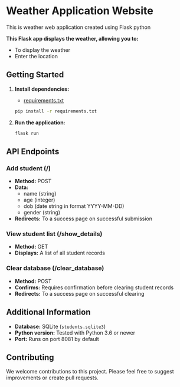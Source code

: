 # **Weather Application Website**

This is weather web application created using Flask python

**This Flask app displays the weather, allowing you to:**

- To display the weather
- Enter the location

## **Getting Started**

1. **Install dependencies:**

   - [requirements.txt](requirements.txt)

   ```bash
   pip install -r requirements.txt
   ```

2. **Run the application:**

   ```bash
   flask run
   ```

## **API Endpoints**

### **Add student (/)**

- **Method:** POST
- **Data:**
  - name (string)
  - age (integer)
  - dob (date string in format YYYY-MM-DD)
  - gender (string)
- **Redirects:** To a success page on successful submission

### **View student list (/show_details)**

- **Method:** GET
- **Displays:** A list of all student records

### **Clear database (/clear_database)**

- **Method:** POST
- **Confirms:** Requires confirmation before clearing student records
- **Redirects:** To a success page on successful clearing

## **Additional Information**

- **Database:** SQLite (`students.sqlite3`)
- **Python version:** Tested with Python 3.6 or newer
- **Port:** Runs on port 8081 by default

## **Contributing**

We welcome contributions to this project. Please feel free to suggest improvements or create pull requests.
